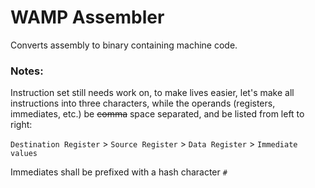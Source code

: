 # WAMP Assembler 
Converts assembly to binary containing machine code. 

### Notes: 
Instruction set still needs work on, to make lives easier, let's make all instructions into three characters, 
while the operands (registers, immediates, etc.) be ~~comma~~ space separated, and be listed from left to right:

`Destination Register` > `Source Register` > `Data Register` > `Immediate values`

Immediates shall be prefixed with a hash character `#`
